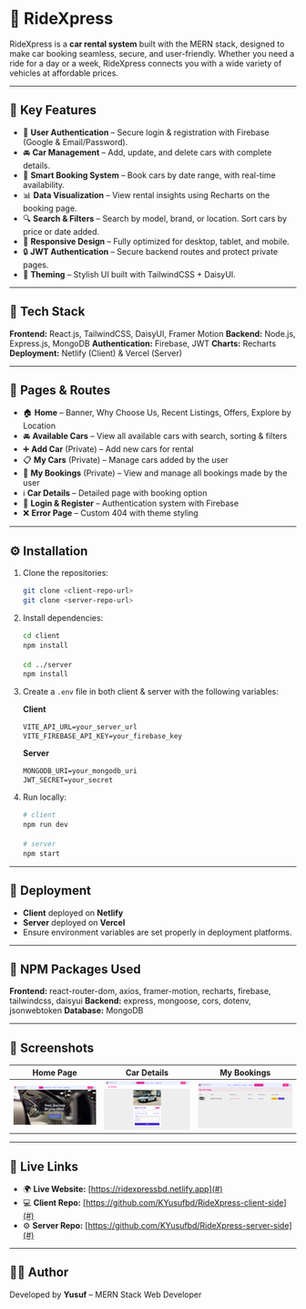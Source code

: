 # 🚗 RideXpress

RideXpress is a **car rental system** built with the MERN stack, designed to make car booking seamless, secure, and user-friendly. Whether you need a ride for a day or a week, RideXpress connects you with a wide variety of vehicles at affordable prices.

---

## 🌟 Key Features

* 🔑 **User Authentication** – Secure login & registration with Firebase (Google & Email/Password).
* 🚘 **Car Management** – Add, update, and delete cars with complete details.
* 📅 **Smart Booking System** – Book cars by date range, with real-time availability.
* 📊 **Data Visualization** – View rental insights using Recharts on the booking page.
* 🔍 **Search & Filters** – Search by model, brand, or location. Sort cars by price or date added.
* 📱 **Responsive Design** – Fully optimized for desktop, tablet, and mobile.
* 🔒 **JWT Authentication** – Secure backend routes and protect private pages.
* 🎨 **Theming** – Stylish UI built with TailwindCSS + DaisyUI.

---

## 📂 Tech Stack

**Frontend:** React.js, TailwindCSS, DaisyUI, Framer Motion
**Backend:** Node.js, Express.js, MongoDB
**Authentication:** Firebase, JWT
**Charts:** Recharts
**Deployment:** Netlify (Client) & Vercel (Server)

---

## 📑 Pages & Routes

* 🏠 **Home** – Banner, Why Choose Us, Recent Listings, Offers, Explore by Location
* 🚘 **Available Cars** – View all available cars with search, sorting & filters
* ➕ **Add Car** (Private) – Add new cars for rental
* 📋 **My Cars** (Private) – Manage cars added by the user
* 📅 **My Bookings** (Private) – View and manage all bookings made by the user
* ℹ️ **Car Details** – Detailed page with booking option
* 🔑 **Login & Register** – Authentication system with Firebase
* ❌ **Error Page** – Custom 404 with theme styling

---

## ⚙️ Installation

1. Clone the repositories:

   ```bash
   git clone <client-repo-url>
   git clone <server-repo-url>
   ```

2. Install dependencies:

   ```bash
   cd client
   npm install

   cd ../server
   npm install
   ```

3. Create a `.env` file in both client & server with the following variables:

   **Client**

   ```
   VITE_API_URL=your_server_url
   VITE_FIREBASE_API_KEY=your_firebase_key
   ```

   **Server**

   ```
   MONGODB_URI=your_mongodb_uri
   JWT_SECRET=your_secret
   ```

4. Run locally:

   ```bash
   # client
   npm run dev  

   # server
   npm start
   ```

---

## 🚀 Deployment

* **Client** deployed on **Netlify**
* **Server** deployed on **Vercel**
* Ensure environment variables are set properly in deployment platforms.

---

## 🔑 NPM Packages Used

**Frontend:** react-router-dom, axios, framer-motion, recharts, firebase, tailwindcss, daisyui
**Backend:** express, mongoose, cors, dotenv, jsonwebtoken
**Database:** MongoDB


---

## 📸 Screenshots

| Home Page                     | Car Details                                 | My Bookings                              |
| ----------------------------- | ------------------------------------------- | ---------------------------------------- |
| ![Home](screenshots/home.png) | ![Car Details](screenshots/car-details.png) | ![Bookings](screenshots/my-bookings.png) |


---

## 🔗 Live Links

* 🌍 **Live Website:** [https://ridexpressbd.netlify.app](#)
* 💻 **Client Repo:** [https://github.com/KYusufbd/RideXpress-client-side](#)
* ⚙️ **Server Repo:** [https://github.com/KYusufbd/RideXpress-server-side](#)

---

## 👨‍💻 Author

Developed by **Yusuf** – MERN Stack Web Developer

